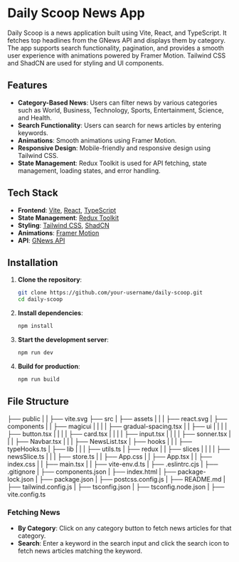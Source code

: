 # Daily Scoop News App

Daily Scoop is a news application built using Vite, React, and TypeScript. It fetches top headlines from the GNews API and displays them by category. The app supports search functionality, pagination, and provides a smooth user experience with animations powered by Framer Motion. Tailwind CSS and ShadCN are used for styling and UI components.

## Features

- **Category-Based News**: Users can filter news by various categories such as World, Business, Technology, Sports, Entertainment, Science, and Health.
- **Search Functionality**: Users can search for news articles by entering keywords.
- **Animations**: Smooth animations using Framer Motion.
- **Responsive Design**: Mobile-friendly and responsive design using Tailwind CSS.
- **State Management**: Redux Toolkit is used for API fetching, state management, loading states, and error handling.

## Tech Stack

- **Frontend**: [Vite](https://vitejs.dev/), [React](https://reactjs.org/), [TypeScript](https://www.typescriptlang.org/)
- **State Management**: [Redux Toolkit](https://redux-toolkit.js.org/)
- **Styling**: [Tailwind CSS](https://tailwindcss.com/), [ShadCN](https://shadcn.dev/)
- **Animations**: [Framer Motion](https://www.framer.com/motion/)
- **API**: [GNews API](https://gnews.io/)

## Installation

1. **Clone the repository**:
    ```bash
    git clone https://github.com/your-username/daily-scoop.git
    cd daily-scoop
    ```

2. **Install dependencies**:
    ```bash
    npm install
    ```

3. **Start the development server**:
    ```bash
    npm run dev
    ```

4. **Build for production**:
    ```bash
    npm run build
    ```

## File Structure

├── public
|   |   ├── vite.svg
├── src
|   ├── assets
|   |   |   ├── react.svg
|   ├── components
|   |   ├── magicui
|   |   |   |   ├── gradual-spacing.tsx
|   |   ├── ui
|   |   |   |   ├── button.tsx
|   |   |   |   ├── card.tsx
|   |   |   |   ├── input.tsx
|   |   |   |   ├── sonner.tsx
|   |   |   ├── Navbar.tsx
|   |   |   ├── NewsList.tsx
|   ├── hooks
|   |   |   ├── typeHooks.ts
|   ├── lib
|   |   |   ├── utils.ts
|   ├── redux
|   |   ├── slices
|   |   |   |   ├── newsSlice.ts
|   |   |   ├── store.ts
|   |   ├── App.css
|   |   ├── App.tsx
|   |   ├── index.css
|   |   ├── main.tsx
|   |   ├── vite-env.d.ts
|   ├── .eslintrc.cjs
|   ├── .gitignore
|   ├── components.json
|   ├── index.html
|   ├── package-lock.json
|   ├── package.json
|   ├── postcss.config.js
|   ├── README.md
|   ├── tailwind.config.js
|   ├── tsconfig.json
|   ├── tsconfig.node.json
|   ├── vite.config.ts


### Fetching News

- **By Category**: Click on any category button to fetch news articles for that category.
- **Search**: Enter a keyword in the search input and click the search icon to fetch news articles matching the keyword.
